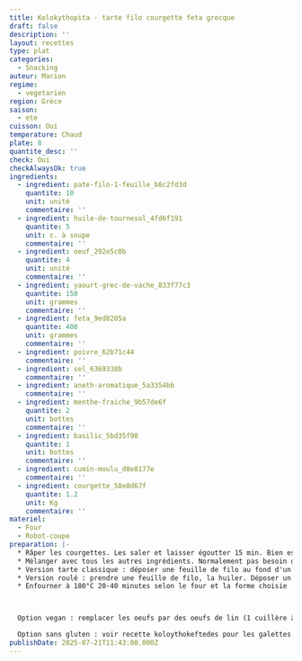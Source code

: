 ```yaml
---
title: Kolokythopita - tarte filo courgette feta grecque
draft: false
description: ''
layout: recettes
type: plat
categories:
  - Snacking
auteur: Marion
regime:
  - vegetarien
region: Grèce
saison:
  - ete
cuisson: Oui
temperature: Chaud
plate: 8
quantite_desc: ''
check: Oui
checkAlwaysOk: true
ingredients:
  - ingredient: pate-filo-1-feuille_b8c2fd3d
    quantite: 10
    unit: unité
    commentaire: ''
  - ingredient: huile-de-tournesol_4fd6f191
    quantite: 5
    unit: c. à soupe
    commentaire: ''
  - ingredient: oeuf_292e5c0b
    quantite: 4
    unit: unité
    commentaire: ''
  - ingredient: yaourt-grec-de-vache_833f77c3
    quantite: 150
    unit: grammes
    commentaire: ''
  - ingredient: feta_9ed8205a
    quantite: 400
    unit: grammes
    commentaire: ''
  - ingredient: poivre_62b71c44
    commentaire: ''
  - ingredient: sel_6369338b
    commentaire: ''
  - ingredient: aneth-aromatique_5a3354bb
    commentaire: ''
  - ingredient: menthe-fraiche_9b57de6f
    quantite: 2
    unit: bottes
    commentaire: ''
  - ingredient: basilic_5bd35f90
    quantite: 1
    unit: bottes
    commentaire: ''
  - ingredient: cumin-moulu_d8e8177e
    commentaire: ''
  - ingredient: courgette_58e8d67f
    quantite: 1.2
    unit: Kg
    commentaire: ''
materiel:
  - Four
  - Robot-coupe
preparation: |-
  * Râper les courgettes. Les saler et laisser égoutter 15 min. Bien essorer les courgettes râpées avec l'aide d'un torchon.
  * Mélanger avec tous les autres ingrédients. Normalement pas besoin de re saler, la feta sale  beaucoup et les courgettes sont salées par la première étape.
  * Version tarte classique : déposer une feuille de filo au fond d'un plat suffisamment grand pour contenir toute la farce. Huiler la feuille, puis en mettre une autre et la huiler, etc (déposer comme ça la moitié des feuilles). Mettre toute la farce et la tasser un peu. Mettre l'autre moitié des feuilles par dessus en huilant. Précouper avant d'enfourner pour une découpe facile)
  * Version roulé : prendre une feuille de filo, la huiler. Déposer un boudin de farce dedans et rouler le boudin puis l'enrouler sur lui-même (style borek escargot)
  * Enfourner à 180°C 20-40 minutes selon le four et la forme choisie



  Option vegan : remplacer les oeufs par des oeufs de lin (1 cuillère à soupe de lin moulu pour 2,5 CS d'eau tiède, attendre 10min) ou essayer avec de la farine de pois chiche; la feta par du yaourt de soja (en mettre moins); saler plus.

  Option sans gluten : voir recette koloythokeftedes pour les galettes où on peut remplacer la farine par de la farine sans gluten
publishDate: 2025-07-21T11:43:00.000Z
---
```


